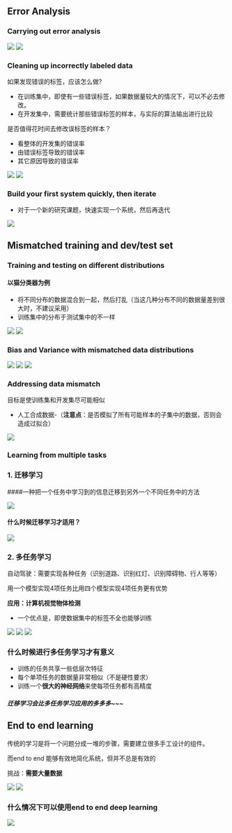 ## Error Analysis

### Carrying out error analysis

<img src="image/err1.png">

<img src="image/err2.png">



### Cleaning up incorrectly labeled data

如果发现错误的标签，应该怎么做?

- 在训练集中，即使有一些错误标签，如果数据量较大的情况下，可以不必去修改。
- 在开发集中，需要统计那些错误标签的样本，与实际的算法输出进行比较

是否值得花时间去修改误标签的样本？

- 看整体的开发集的错误率
- 由错误标签导致的错误率
- 其它原因导致的错误率

<img src="image/err4.png">

<img src="image/err6.png">



### Build your first system quickly, then iterate

- 对于一个新的研究课题，快速实现一个系统，然后再迭代

<img src="image/err7.png">



## Mismatched training and dev/test set



### Training and testing on different distributions

#### 以猫分类器为例



- 将不同分布的数据混合到一起，然后打乱（当这几种分布不同的数据量差别很大时，不建议采用）
- 训练集中的分布于测试集中的不一样

<img src="image/err8.png">

<img src="image/err9.png">



### Bias and Variance with mismatched data distributions

<img src="image/err11.png">

<img src="image/err12.png">

<img src="image/err13.png">



### Addressing data mismatch

目标是使训练集和开发集尽可能相似

- 人工合成数据-（**注意点**：是否模拟了所有可能样本的子集中的数据，否则会造成过拟合）

<img src="image/err14.png">



### Learning from multiple tasks

### 1. 迁移学习

####一种把一个任务中学习到的信息迁移到另外一个不同任务中的方法

<img src="image/tfl1.png">



#### 什么时候迁移学习才适用？

<img src="image/tfl2.png">

### 2. 多任务学习

自动驾驶：需要实现各种任务（识别道路、识别红灯、识别障碍物、行人等等）

用一个模型实现4项任务比用四个模型实现4项任务更有优势

**应用：计算机视觉物体检测**

- 一个优点是，即使数据集中的标签不全也能够训练

<img src="image/tfl3.png">

<img src="image/tfl4.png">

<img src="image/tfl5.png">



### 什么时候进行多任务学习才有意义

- 训练的任务共享一些低层次特征
- 每个单项任务的数据量非常相似（不是硬性要求）
- 训练一个**很大的神经网络**来使每项任务都有高精度

#### *迁移学习会比多任务学习应用的**多多多**~~~*



## End to end learning

传统的学习是将一个问题分成一堆的步骤，需要建立很多手工设计的组件。

而end to end 能够有效地简化系统，但并不总是有效的

挑战：**需要大量数据**

<img src="image/tfl6.png">

<img src="image/tfl7.png">



### 什么情况下可以使用end to end deep learning

<img src="image/tfl8.png">

